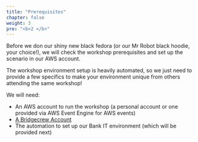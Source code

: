 ```yaml
---
title: "Prerequisites"
chapter: false
weight: 3
pre: "<b>2 </b>"
---
```


Before we don our shiny new black fedora (or our Mr Robot black hoodie, your choice!), we will check the workshop prerequisites and set up the scenario in our AWS account.

The workshop environment setup is heavily automated, so we just need to provide a few specifics to make your environment unique from others attending the same workshop! 

We will need:

- An AWS account to run the workshop (a personal account or one provided via AWS Event Engine for AWS events)
- [A Bridgecrew Account](https://www.bridgecrew.cloud/login/signUp)
- The automation to set up our Bank IT environment (which will be provided next)

